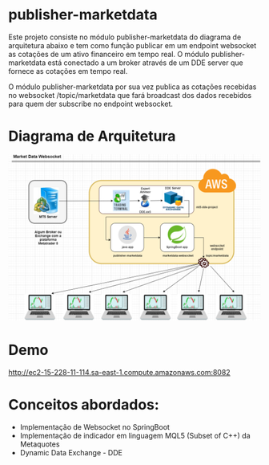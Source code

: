 # publisher-marketdata
Este projeto consiste no módulo publisher-marketdata do diagrama de arquitetura abaixo e tem como função publicar em um endpoint websocket as cotações de um ativo financeiro em tempo real.
O módulo publisher-marketdata está conectado a um broker através de um DDE server que fornece as cotações em tempo real. 

O módulo publisher-marketdata por sua vez publica as cotações recebidas no websocket /topic/marketdata que fará broadcast dos dados recebidos para quem der subscribe no endpoint websocket.

# Diagrama de Arquitetura
<a href="http://ec2-18-231-160-253.sa-east-1.compute.amazonaws.com:8082/" target="_blank">![Alt text](MarketdataWebsocket.png?raw=true "Ir para Aplicação")</a>

# Demo
<a href="http://ec2-15-228-11-114.sa-east-1.compute.amazonaws.com:8082/" target="_blank">http://ec2-15-228-11-114.sa-east-1.compute.amazonaws.com:8082</a>


# Conceitos abordados:<br/>

<ul>
  <li>Implementação de Websocket no SpringBoot</li>
  <li>Implementação de indicador em linguagem MQL5 (Subset of C++) da Metaquotes</li>
  <li>Dynamic Data Exchange - DDE</li>
</ul>
<br/>

